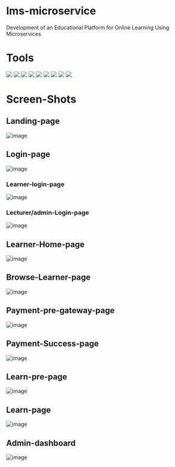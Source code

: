 # lms-microservice
Development of an Educational Platform for Online Learning Using Microservices

# Tools
<p>
  <img src="https://img.shields.io/badge/kubernetes-326ce5.svg?&style=for-the-badge&logo=kubernetes&logoColor=white">
  <img src="https://img.shields.io/badge/Docker-2CA5E0?style=for-the-badge&logo=docker&logoColor=white">
  <img src="https://img.shields.io/badge/Express%20js-000000?style=for-the-badge&logo=express&logoColor=white">
  <img src="https://img.shields.io/badge/Spring_Boot-F2F4F9?style=for-the-badge&logo=spring-boot">
  <img src="https://img.shields.io/badge/Flask-000000?style=for-the-badge&logo=flask&logoColor=white">
  <img src="https://img.shields.io/badge/Stripe-626CD9?style=for-the-badge&logo=Stripe&logoColor=white">
  <img src="https://img.shields.io/badge/Google_Cloud-4285F4?style=for-the-badge&logo=google-cloud&logoColor=white">
  <img src="https://img.shields.io/badge/MongoDB-4EA94B?style=for-the-badge&logo=mongodb&logoColor=white">
  <img src="https://img.shields.io/badge/React-20232A?style=for-the-badge&logo=react&logoColor=61DAFB">
</p>

# Screen-Shots

## Landing-page
![image](https://github.com/nxdun/lms-microservice/assets/92899660/924d120b-470a-4860-8739-17e71e3a692d)

## Login-page
![image](https://github.com/nxdun/lms-microservice/assets/92899660/3df05815-f06b-49da-92c2-8a9e15898653)

### Learner-login-page
![image](https://github.com/nxdun/lms-microservice/assets/92899660/e2b47242-b42a-43af-a868-7b021b2590c9)

### Lecturer/admin-Login-page
![image](https://github.com/nxdun/lms-microservice/assets/92899660/6e81044e-4239-4471-b71f-24d24aebc4b0)


## Learner-Home-page
![image](https://github.com/nxdun/lms-microservice/assets/92899660/cd8b9fe4-9755-43c7-9763-223e511e36d4)

## Browse-Learner-page
![image](https://github.com/nxdun/lms-microservice/assets/92899660/1ca611fe-3fcb-409f-bf7e-2a839a73e725)

## Payment-pre-gateway-page
![image](https://github.com/nxdun/lms-microservice/assets/92899660/6a01c532-c2dc-4fdd-8557-59fbd1e29ca4)

## Payment-Success-page
![image](https://github.com/nxdun/lms-microservice/assets/92899660/deb0382d-df3d-48b3-8203-6c450972db5e)

## Learn-pre-page
![image](https://github.com/nxdun/lms-microservice/assets/92899660/a26925f8-144d-4cbc-b39e-7edd8e34264f)

## Learn-page
![image](https://github.com/nxdun/lms-microservice/assets/92899660/ae57163d-cbaa-4970-9f87-ff814e3eb8ce)

## Admin-dashboard
![image](https://github.com/nxdun/lms-microservice/assets/92899660/afdf91e9-d7b8-498c-a574-78604e53ee7f)














